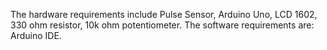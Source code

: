 The hardware requirements include
Pulse Sensor,
Arduino Uno,
LCD 1602,
330 ohm resistor,
10k ohm potentiometer. 
The software requirements are: Arduino IDE. 
